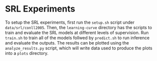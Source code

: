 # SRL Experiments
To setup the SRL experiments, first run the `setup.sh` script under `data/srl/conll2005`.
Then, the `learning-curve` directory has the scripts to train and evaluate the SRL models at different levels of supervision.
Run `train.sh` to train all of the models follwed by `predict.sh` to run inference and evaluate the outputs.
The results can be plotted using the `analyze_results.py` script, which will write data used to produce the plots into a `plots` directory.

